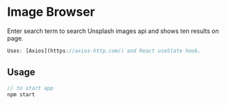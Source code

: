 # Image Browser

Enter search term to search Unsplash images api and shows ten results on page.

```js
Uses: [Axios](https://axios-http.com/) and React useState hook.
```

## Usage

```js
// to start app
npm start
```